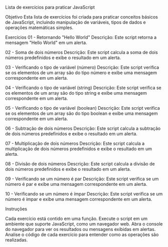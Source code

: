 Lista de exercícios para praticar JavaScript

Objetivo
Esta lista de exercícios foi criada para praticar conceitos básicos de JavaScript, incluindo manipulação de variáveis, tipos de dados e operações matemáticas simples.

Exercícios
01 - Retornando "Hello World"
Descrição: Este script retorna a mensagem "Hello World" em um alerta.

02 - Soma de dois números
Descrição: Este script calcula a soma de dois números predefinidos e exibe o resultado em um alerta.

03 - Verificando o tipo de variável (número)
Descrição: Este script verifica se os elementos de um array são do tipo número e exibe uma mensagem correspondente em um alerta.

04 - Verificando o tipo de variável (string)
Descrição: Este script verifica se os elementos de um array são do tipo string e exibe uma mensagem correspondente em um alerta.

05 - Verificando o tipo de variável (boolean)
Descrição: Este script verifica se os elementos de um array são do tipo boolean e exibe uma mensagem correspondente em um alerta.

06 - Subtração de dois números
Descrição: Este script calcula a subtração de dois números predefinidos e exibe o resultado em um alerta.

07 - Multiplicação de dois números
Descrição: Este script calcula a multiplicação de dois números predefinidos e exibe o resultado em um alerta.

08 - Divisão de dois números
Descrição: Este script calcula a divisão de dois números predefinidos e exibe o resultado em um alerta.

09 - Verificando se um número é par
Descrição: Este script verifica se um número é par e exibe uma mensagem correspondente em um alerta.

10 - Verificando se um número é ímpar
Descrição: Este script verifica se um número é ímpar e exibe uma mensagem correspondente em um alerta.

Instruções

Cada exercício está contido em uma função.
Execute o script em um ambiente que suporte JavaScript, como um navegador web.
Abra o console do navegador para ver os resultados ou mensagens exibidas em alertas.
Analise o código de cada exercício para entender como as operações são realizadas.